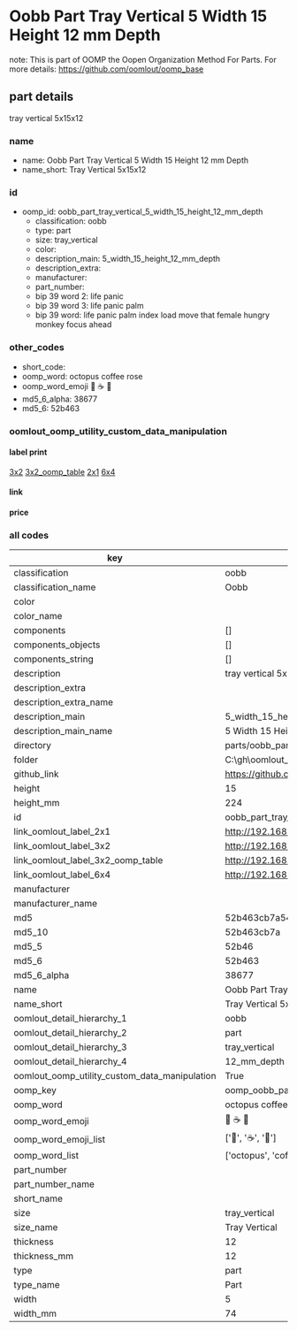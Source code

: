 # Oobb Part Tray Vertical 5 Width 15 Height 12 mm Depth  

note: This is part of OOMP the Oopen Organization Method For Parts. For more details: https://github.com/oomlout/oomp_base

##  part details
  



tray vertical 5x15x12



### name
* name: Oobb Part Tray Vertical 5 Width 15 Height 12 mm Depth
* name_short: Tray Vertical 5x15x12 
### id
* oomp_id: oobb_part_tray_vertical_5_width_15_height_12_mm_depth
  * classification: oobb
  * type: part
  * size: tray_vertical
  * color: 
  * description_main: 5_width_15_height_12_mm_depth
  * description_extra: 
  * manufacturer: 
  * part_number: 
  * bip 39 word 2: life panic
  * bip 39 word 3: life panic palm
  * bip 39 word: life panic palm index load move that female hungry monkey focus ahead

### other_codes
* short_code: 
* oomp_word: octopus coffee rose
* oomp_word_emoji :octopus: :coffee: :rose:
* md5_6_alpha: 38677
* md5_6: 52b463






### oomlout_oomp_utility_custom_data_manipulation
#### label print
[3x2](http://192.168.1.245:1112/?label=oomp%2038677)
[3x2_oomp_table](http://192.168.1.108:1112/?label=oomp%2038677)
[2x1](http://192.168.1.242:1112/?label=oomp%2038677)
[6x4](http://192.168.1.55:1112/?label=oomp%2038677)    

#### link

                              

#### price







### all codes 
| key | value |  
| --- | --- |  
| classification | oobb |  
| classification_name | Oobb |  
| color |  |  
| color_name |  |  
| components | [] |  
| components_objects | [] |  
| components_string | [] |  
| description | tray vertical 5x15x12 |  
| description_extra |  |  
| description_extra_name |  |  
| description_main | 5_width_15_height_12_mm_depth |  
| description_main_name | 5 Width 15 Height 12 mm Depth |  
| directory | parts/oobb_part_tray_vertical_5_width_15_height_12_mm_depth |  
| folder | C:\gh\oomlout_oobb_version_4_generated_parts\parts\oobb_part_tray_vertical_5_width_15_height_12_mm_depth |  
| github_link | https://github.com/oomlout/oomlout_oomp_part_src/tree/main/parts/oobb_part_tray_vertical_5_width_15_height_12_mm_depth |  
| height | 15 |  
| height_mm | 224 |  
| id | oobb_part_tray_vertical_5_width_15_height_12_mm_depth |  
| link_oomlout_label_2x1 | http://192.168.1.242:1112/?label=oomp%2038677 |  
| link_oomlout_label_3x2 | http://192.168.1.245:1112/?label=oomp%2038677 |  
| link_oomlout_label_3x2_oomp_table | http://192.168.1.108:1112/?label=oomp%2038677 |  
| link_oomlout_label_6x4 | http://192.168.1.55:1112/?label=oomp%2038677 |  
| manufacturer |  |  
| manufacturer_name |  |  
| md5 | 52b463cb7a54fbfe4341772d3ea7ec0a |  
| md5_10 | 52b463cb7a |  
| md5_5 | 52b46 |  
| md5_6 | 52b463 |  
| md5_6_alpha | 38677 |  
| name | Oobb Part Tray Vertical 5 Width 15 Height 12 mm Depth |  
| name_short | Tray Vertical 5x15x12  |  
| oomlout_detail_hierarchy_1 | oobb |  
| oomlout_detail_hierarchy_2 | part |  
| oomlout_detail_hierarchy_3 | tray_vertical |  
| oomlout_detail_hierarchy_4 | 12_mm_depth |  
| oomlout_oomp_utility_custom_data_manipulation | True |  
| oomp_key | oomp_oobb_part_tray_vertical_5_width_15_height_12_mm_depth |  
| oomp_word | octopus coffee rose |  
| oomp_word_emoji | :octopus: :coffee: :rose: |  
| oomp_word_emoji_list | [':octopus:', ':coffee:', ':rose:'] |  
| oomp_word_list | ['octopus', 'coffee', 'rose'] |  
| part_number |  |  
| part_number_name |  |  
| short_name |  |  
| size | tray_vertical |  
| size_name | Tray Vertical |  
| thickness | 12 |  
| thickness_mm | 12 |  
| type | part |  
| type_name | Part |  
| width | 5 |  
| width_mm | 74 |  
